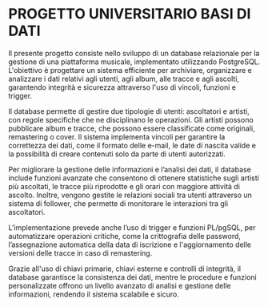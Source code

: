 # PROGETTO UNIVERSITARIO BASI DI DATI
Il presente progetto consiste nello sviluppo di un database relazionale per la gestione di una piattaforma musicale, implementato utilizzando PostgreSQL. L'obiettivo è progettare un sistema efficiente per archiviare, organizzare e analizzare i dati relativi agli utenti, agli album, alle tracce e agli ascolti, garantendo integrità e sicurezza attraverso l'uso di vincoli, funzioni e trigger.

Il database permette di gestire due tipologie di utenti: ascoltatori e artisti, con regole specifiche che ne disciplinano le operazioni. Gli artisti possono pubblicare album e tracce, che possono essere classificate come originali, remastering o cover. Il sistema implementa vincoli per garantire la correttezza dei dati, come il formato delle e-mail, le date di nascita valide e la possibilità di creare contenuti solo da parte di utenti autorizzati.

Per migliorare la gestione delle informazioni e l’analisi dei dati, il database include funzioni avanzate che consentono di ottenere statistiche sugli artisti più ascoltati, le tracce più riprodotte e gli orari con maggiore attività di ascolto. Inoltre, vengono gestite le relazioni sociali tra utenti attraverso un sistema di follower, che permette di monitorare le interazioni tra gli ascoltatori.

L’implementazione prevede anche l’uso di trigger e funzioni PL/pgSQL, per automatizzare operazioni critiche, come la crittografia delle password, l’assegnazione automatica della data di iscrizione e l'aggiornamento delle versioni delle tracce in caso di remastering.

Grazie all'uso di chiavi primarie, chiavi esterne e controlli di integrità, il database garantisce la consistenza dei dati, mentre le procedure e funzioni personalizzate offrono un livello avanzato di analisi e gestione delle informazioni, rendendo il sistema scalabile e sicuro.
